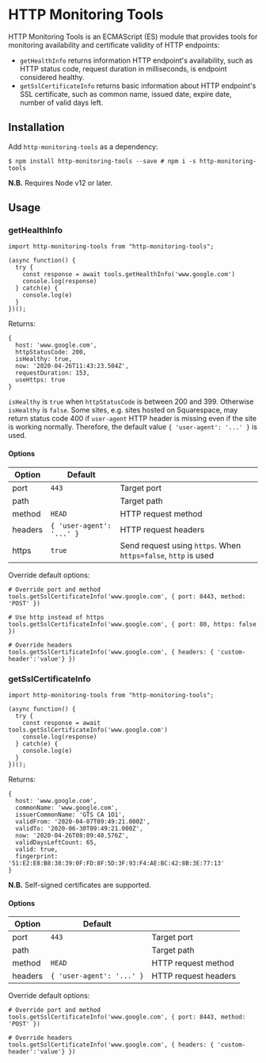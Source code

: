 # HTTP Monitoring Tools

HTTP Monitoring Tools is an ECMAScript (ES) module that provides tools for
monitoring availability and certificate validity of HTTP endpoints:

* `getHealthInfo` returns information HTTP endpoint's availability, such
as HTTP status code, request duration in milliseconds, is endpoint considered healthy.
* `getSslCertificateInfo` returns basic information about HTTP endpoint's SSL
certificate, such as common name, issued date, expire date, number of valid
days left.

## Installation

Add `http-monitoring-tools` as a dependency:

```
$ npm install http-monitoring-tools --save # npm i -s http-monitoring-tools
```

**N.B.** Requires Node v12 or later.

## Usage

### getHealthInfo
```
import http-monitoring-tools from "http-monitoring-tools";

(async function() {
  try {
    const response = await tools.getHealthInfo('www.google.com')
    console.log(response)
  } catch(e) {
    console.log(e)
  }
})();

```
Returns:
```
{
  host: 'www.google.com',
  httpStatusCode: 200,
  isHealthy: true,
  now: '2020-04-26T11:43:23.504Z',
  requestDuration: 153,
  useHttps: true
}
```

`isHealthy` is `true` when `httpStatusCode` is between 200 and 399. Otherwise
`isHealthy` is `false`. Some sites, e.g. sites hosted on Squarespace, may
return status code 400 if `user-agent` HTTP header is missing even if the site
is working normally. Therefore, the default value `{ 'user-agent': '...' }` is
used.

#### Options
| Option | Default | |
|--|--|--|
| port | `443` | Target port |
| path | ` ` | Target path |
| method | `HEAD` | HTTP request method |
| headers | `{ 'user-agent': '...' }` | HTTP request headers |
| https | `true` | Send request using `https`. When `https=false`, `http` is used  |

Override default options:
```
# Override port and method
tools.getSslCertificateInfo('www.google.com', { port: 8443, method: 'POST' })

# Use http instead of https
tools.getSslCertificateInfo('www.google.com', { port: 80, https: false })

# Override headers
tools.getSslCertificateInfo('www.google.com', { headers: { 'custom-header':'value'} })
```
### getSslCertificateInfo
```
import http-monitoring-tools from "http-monitoring-tools";

(async function() {
  try {
    const response = await tools.getSslCertificateInfo('www.google.com')
    console.log(response)
  } catch(e) {
    console.log(e)
  }
})();

```
Returns:
```
{
  host: 'www.google.com',
  commonName: 'www.google.com',
  issuerCommonName: 'GTS CA 1O1',
  validFrom: '2020-04-07T09:49:21.000Z',
  validTo: '2020-06-30T09:49:21.000Z',
  now: '2020-04-26T08:09:40.576Z',
  validDaysLeftCount: 65,
  valid: true,
  fingerprint: '51:E2:E8:B8:38:39:0F:FD:8F:5D:3F:93:F4:AE:BC:42:8B:3E:77:13'
}
```

**N.B.** Self-signed certificates are supported.

#### Options
| Option | Default | |
|--|--|--|
| port | `443` | Target port |
| path | ` ` | Target path |
| method | `HEAD` | HTTP request method |
| headers | `{ 'user-agent': '...' }` | HTTP request headers |

Override default options:
```
# Override port and method
tools.getSslCertificateInfo('www.google.com', { port: 8443, method: 'POST' })

# Override headers
tools.getSslCertificateInfo('www.google.com', { headers: { 'custom-header':'value'} })
```
